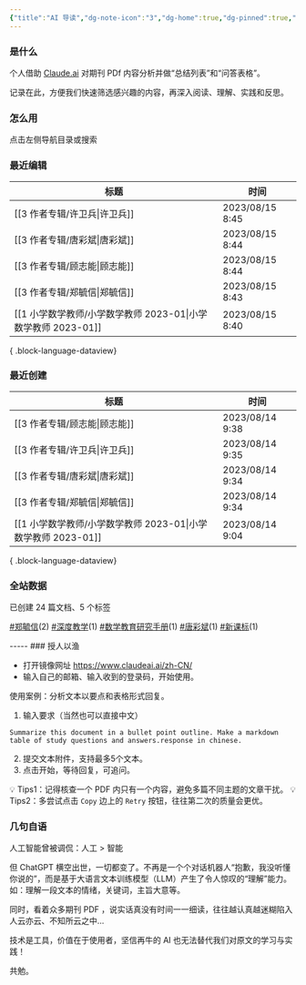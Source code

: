 ```yaml
---
{"title":"AI 导读","dg-note-icon":"3","dg-home":true,"dg-pinned":true,"dg-publish":true,"permalink":"/home/","pinned":true,"tags":["gardenEntry"],"dgPassFrontmatter":true,"noteIcon":"3"}
---
```



### 是什么

个人借助 [Claude.ai](https://claude.ai/) 对期刊 PDf 内容分析并做“总结列表”和“问答表格”。

记录在此，方便我们快速筛选感兴趣的内容，再深入阅读、理解、实践和反思。

### 怎么用

点击左侧导航目录或搜索

### 最近编辑

| 标题                                             | 时间              |
| ---------------------------------------------- | --------------- |
| [[3 作者专辑/许卫兵\|许卫兵]]                         | 2023/08/15 8:45 |
| [[3 作者专辑/唐彩斌\|唐彩斌]]                         | 2023/08/15 8:44 |
| [[3 作者专辑/顾志能\|顾志能]]                         | 2023/08/15 8:44 |
| [[3 作者专辑/郑毓信\|郑毓信]]                         | 2023/08/15 8:43 |
| [[1 小学数学教师/小学数学教师 2023-01\|小学数学教师 2023-01]] | 2023/08/15 8:40 |

{ .block-language-dataview}

### 最近创建

| 标题                                             | 时间              |
| ---------------------------------------------- | --------------- |
| [[3 作者专辑/顾志能\|顾志能]]                         | 2023/08/14 9:38 |
| [[3 作者专辑/许卫兵\|许卫兵]]                         | 2023/08/14 9:35 |
| [[3 作者专辑/唐彩斌\|唐彩斌]]                         | 2023/08/14 9:34 |
| [[3 作者专辑/郑毓信\|郑毓信]]                         | 2023/08/14 9:34 |
| [[1 小学数学教师/小学数学教师 2023-01\|小学数学教师 2023-01]] | 2023/08/14 9:04 |

{ .block-language-dataview}

### 全站数据

<p><span><p>已创建 24 篇文档、5 个标签</p></span></p>
<p><span><p><a class="internal-link" data-href="#郑毓信" href="#郑毓信" target="_blank" rel="noopener"></a><a href="#郑毓信" class="tag" target="_blank" rel="noopener">#郑毓信</a>(2) <a class="internal-link" data-href="#深度教学" href="#深度教学" target="_blank" rel="noopener"></a><a href="#深度教学" class="tag" target="_blank" rel="noopener">#深度教学</a>(1) <a class="internal-link" data-href="#数学教育研究手册" href="#数学教育研究手册" target="_blank" rel="noopener"></a><a href="#数学教育研究手册" class="tag" target="_blank" rel="noopener">#数学教育研究手册</a>(1) <a class="internal-link" data-href="#唐彩斌" href="#唐彩斌" target="_blank" rel="noopener"></a><a href="#唐彩斌" class="tag" target="_blank" rel="noopener">#唐彩斌</a>(1) <a class="internal-link" data-href="#新课标" href="#新课标" target="_blank" rel="noopener"></a><a href="#新课标" class="tag" target="_blank" rel="noopener">#新课标</a>(1)</p></span></p>
-----
### 授人以渔

- 打开镜像网址 https://www.claudeai.ai/zh-CN/
- 输入自己的邮箱、输入收到的登录码，开始使用。

使用案例：分析文本以要点和表格形式回复。

1. 输入要求（当然也可以直接中文）

```
Summarize this document in a bullet point outline. Make a markdown table of study questions and answers.response in chinese.
```

2. 提交文本附件，支持最多5个文本。
3. 点击开始，等待回复，可追问。

💡 Tips1：记得核查一个 PDF 内只有一个内容，避免多篇不同主题的文章干扰。
💡 Tips2：多尝试点击 `Copy` 边上的 `Retry` 按钮，往往第二次的质量会更优。
### 几句自语

人工智能曾被调侃：人工 > 智能

但 ChatGPT 横空出世，一切都变了。不再是一个个对话机器人“抱歉，我没听懂你说的”，而是基于大语言文本训练模型（LLM）产生了令人惊叹的“理解”能力。如：理解一段文本的情绪，关键词，主旨大意等。

同时，看着众多期刊 PDF ，说实话真没有时间一一细读，往往越认真越迷糊陷入人云亦云、不知所云之中…

技术是工具，价值在于使用者，坚信再牛的 AI 也无法替代我们对原文的学习与实践！

共勉。